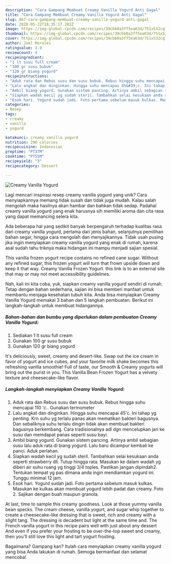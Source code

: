 ```yaml
---
description: "Cara Gampang Membuat Creamy Vanilla Yogurd Anti Gagal"
title: "Cara Gampang Membuat Creamy Vanilla Yogurd Anti Gagal"
slug: 867-cara-gampang-membuat-creamy-vanilla-yogurd-anti-gagal
date: 2020-05-22T18:35:17.202Z
image: https://img-global.cpcdn.com/recipes/39cbb0a3ff5ea63d/751x532cq70/creamy-vanilla-yogurd-foto-resep-utama.jpg
thumbnail: https://img-global.cpcdn.com/recipes/39cbb0a3ff5ea63d/751x532cq70/creamy-vanilla-yogurd-foto-resep-utama.jpg
cover: https://img-global.cpcdn.com/recipes/39cbb0a3ff5ea63d/751x532cq70/creamy-vanilla-yogurd-foto-resep-utama.jpg
author: Joel Morales
ratingvalue: 3.9
reviewcount: 4
recipeingredient:
- "1 lt susu full cream"
- "100 gr susu bubuk"
- "120 gr biang yogurd"
recipeinstructions:
- "Aduk rata dan Rebus susu dan susu bubuk. Rebus hingga suhu mencapai 110 &#39;c.. Gunakan termometer"
- "Lalu angkat dan dinginkan. Hingga suhu mencapai 45&#39;c. Ini tahap yg penting. Krn suhu yg terlalu panas akan mematikan bakteri bagusnya. Dan sebaliknya suhu terlalu dingin tidak akan membuat bakteri bagusnya berkembang. Cara tradisionalnya adl dgn mencelupkan jari ke susu dan memdapat panas seperti susu bayi."
- "Ambil biang yogurd. Gunakan sistem pancing. Artinya ambil sebagian susu lalu aduk rata di biang yogurd. Lalu baru dicampur kembali ke panci. Aduk perlahan."
- "Siapkan wadah kecil yg sudah steril. Tambahkan selai kesukaan anda seperti strawberry dll. Tutup hingga rata. Masukan ke dalam wadah yg diberi air suhu ruang yg tinggi 3/4 toples. Pastikan jangan dipindah2. Tentukan tempat yg pas dimana anda ingin mendiamkan yogurd ini. Tunggu minimal 12 jam."
- "Esok hari. Yogurd sudah jadi. Foto pertama sebelum masuk kulkas. Masukan ke kulkas akan membuat yogurd lebih padat dan creamy. Foto 2. Sajikan dengan buah maupun granola."
categories:
- Resep
tags:
- creamy
- vanilla
- yogurd

katakunci: creamy vanilla yogurd 
nutrition: 296 calories
recipecuisine: Indonesian
preptime: "PT37M"
cooktime: "PT55M"
recipeyield: "3"
recipecategory: Dessert

---
```



![Creamy Vanilla Yogurd](https://img-global.cpcdn.com/recipes/39cbb0a3ff5ea63d/751x532cq70/creamy-vanilla-yogurd-foto-resep-utama.jpg)

Lagi mencari inspirasi resep creamy vanilla yogurd yang unik? Cara menyiapkannya memang tidak susah dan tidak juga mudah. Kalau salah mengolah maka hasilnya akan hambar dan bahkan tidak sedap. Padahal creamy vanilla yogurd yang enak harusnya sih memiliki aroma dan cita rasa yang dapat memancing selera kita.

Ada beberapa hal yang sedikit banyak berpengaruh terhadap kualitas rasa dari creamy vanilla yogurd, pertama dari jenis bahan, selanjutnya pemilihan bahan segar, hingga cara mengolah dan menyajikannya. Tidak usah pusing jika ingin menyiapkan creamy vanilla yogurd yang enak di rumah, karena asal sudah tahu triknya maka hidangan ini mampu menjadi sajian spesial.

This vanilla frozen yogurt recipe contains no refined cane sugar. Without any refined sugar, this frozen yogurt will turn that frown upside down and keep it that way. Creamy Vanilla Frozen Yogurt. this link is to an external site that may or may not meet accessibility guidelines.


Nah, kali ini kita coba, yuk, siapkan creamy vanilla yogurd sendiri di rumah. Tetap dengan bahan sederhana, sajian ini bisa memberi manfaat untuk membantu menjaga kesehatan tubuh kita. Anda bisa menyiapkan Creamy Vanilla Yogurd memakai 3 bahan dan 5 langkah pembuatan. Berikut ini langkah-langkah untuk membuat hidangannya.

<!--inarticleads1-->

##### Bahan-bahan dan bumbu yang diperlukan dalam pembuatan Creamy Vanilla Yogurd:

1. Sediakan 1 lt susu full cream
1. Gunakan 100 gr susu bubuk
1. Gunakan 120 gr biang yogurd


It&#39;s deliciously, sweet, creamy and desert-like. Swap out the ice cream in favor of yogurt and ice cubes, and your favorite milk shake becomes this refreshing vanilla smoothie! Full of taste, our Smooth &amp; Creamy yogurts will bring out the purist in you. This Vanilla Bean Frozen Yogurt has a velvety texture and cheesecake-like flavor. 

<!--inarticleads2-->

##### Langkah-langkah menyiapkan Creamy Vanilla Yogurd:

1. Aduk rata dan Rebus susu dan susu bubuk. Rebus hingga suhu mencapai 110 &#39;c.. Gunakan termometer
1. Lalu angkat dan dinginkan. Hingga suhu mencapai 45&#39;c. Ini tahap yg penting. Krn suhu yg terlalu panas akan mematikan bakteri bagusnya. Dan sebaliknya suhu terlalu dingin tidak akan membuat bakteri bagusnya berkembang. Cara tradisionalnya adl dgn mencelupkan jari ke susu dan memdapat panas seperti susu bayi.
1. Ambil biang yogurd. Gunakan sistem pancing. Artinya ambil sebagian susu lalu aduk rata di biang yogurd. Lalu baru dicampur kembali ke panci. Aduk perlahan.
1. Siapkan wadah kecil yg sudah steril. Tambahkan selai kesukaan anda seperti strawberry dll. Tutup hingga rata. Masukan ke dalam wadah yg diberi air suhu ruang yg tinggi 3/4 toples. Pastikan jangan dipindah2. Tentukan tempat yg pas dimana anda ingin mendiamkan yogurd ini. Tunggu minimal 12 jam.
1. Esok hari. Yogurd sudah jadi. Foto pertama sebelum masuk kulkas. Masukan ke kulkas akan membuat yogurd lebih padat dan creamy. Foto 2. Sajikan dengan buah maupun granola.


At last, time to sample this creamy goodness. Look at those yummy vanilla bean specks. The cream cheese, vanilla yogurt, and sugar whip together to create a cheesecake-like dressing that is sweet, rich and creamy with a slight tang. The dressing is decadent but light at the same time and. The French vanilla yogurt in this recipe pairs well with just about any dessert And even if you prefer your frosting to be over-the-top sweet and creamy, then you&#39;ll still love this light and tart yogurt frosting. 

Bagaimana? Gampang kan? Itulah cara menyiapkan creamy vanilla yogurd yang bisa Anda lakukan di rumah. Semoga bermanfaat dan selamat mencoba!
